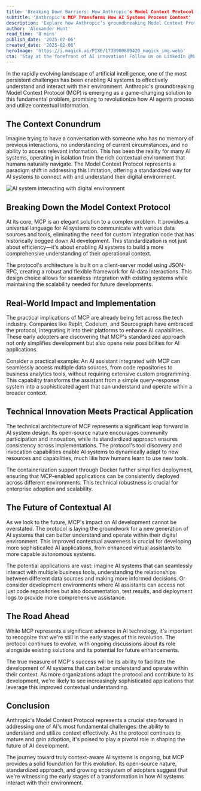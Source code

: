 ```yaml
---
title: 'Breaking Down Barriers: How Anthropic's Model Context Protocol Is Revolutionizing AI Understanding'
subtitle: 'Anthropic's MCP Transforms How AI Systems Process Context'
description: 'Explore how Anthropic’s groundbreaking Model Context Protocol (MCP) is revolutionizing AI understanding by enabling systems to effectively interact with their environment. Learn about the real-world implementations and the future implications of this innovative approach.'
author: 'Alexander Hunt'
read_time: '8 mins'
publish_date: '2025-02-06'
created_date: '2025-02-06'
heroImage: 'https://i.magick.ai/PIXE/1738900689420_magick_img.webp'
cta: 'Stay at the forefront of AI innovation! Follow us on LinkedIn @MagickAI for regular updates on groundbreaking developments like the Model Context Protocol and other transformative AI technologies.'
---
```


In the rapidly evolving landscape of artificial intelligence, one of the most persistent challenges has been enabling AI systems to effectively understand and interact with their environment. Anthropic's groundbreaking Model Context Protocol (MCP) is emerging as a game-changing solution to this fundamental problem, promising to revolutionize how AI agents process and utilize contextual information.

## The Context Conundrum

Imagine trying to have a conversation with someone who has no memory of previous interactions, no understanding of current circumstances, and no ability to access relevant information. This has been the reality for many AI systems, operating in isolation from the rich contextual environment that humans naturally navigate. The Model Context Protocol represents a paradigm shift in addressing this limitation, offering a standardized way for AI systems to connect with and understand their digital environment.

![AI system interacting with digital environment](https://i.magick.ai/PIXE/1738900689420_magick_img.webp)

## Breaking Down the Model Context Protocol

At its core, MCP is an elegant solution to a complex problem. It provides a universal language for AI systems to communicate with various data sources and tools, eliminating the need for custom integration code that has historically bogged down AI development. This standardization is not just about efficiency—it's about enabling AI systems to build a more comprehensive understanding of their operational context.

The protocol's architecture is built on a client-server model using JSON-RPC, creating a robust and flexible framework for AI-data interactions. This design choice allows for seamless integration with existing systems while maintaining the scalability needed for future developments.

## Real-World Impact and Implementation

The practical implications of MCP are already being felt across the tech industry. Companies like Replit, Codeium, and Sourcegraph have embraced the protocol, integrating it into their platforms to enhance AI capabilities. These early adopters are discovering that MCP's standardized approach not only simplifies development but also opens new possibilities for AI applications.

Consider a practical example: An AI assistant integrated with MCP can seamlessly access multiple data sources, from code repositories to business analytics tools, without requiring extensive custom programming. This capability transforms the assistant from a simple query-response system into a sophisticated agent that can understand and operate within a broader context.

## Technical Innovation Meets Practical Application

The technical architecture of MCP represents a significant leap forward in AI system design. Its open-source nature encourages community participation and innovation, while its standardized approach ensures consistency across implementations. The protocol's tool discovery and invocation capabilities enable AI systems to dynamically adapt to new resources and capabilities, much like how humans learn to use new tools.

The containerization support through Docker further simplifies deployment, ensuring that MCP-enabled applications can be consistently deployed across different environments. This technical robustness is crucial for enterprise adoption and scalability.

## The Future of Contextual AI

As we look to the future, MCP's impact on AI development cannot be overstated. The protocol is laying the groundwork for a new generation of AI systems that can better understand and operate within their digital environment. This improved contextual awareness is crucial for developing more sophisticated AI applications, from enhanced virtual assistants to more capable autonomous systems.

The potential applications are vast: imagine AI systems that can seamlessly interact with multiple business tools, understanding the relationships between different data sources and making more informed decisions. Or consider development environments where AI assistants can access not just code repositories but also documentation, test results, and deployment logs to provide more comprehensive assistance.

## The Road Ahead

While MCP represents a significant advance in AI technology, it's important to recognize that we're still in the early stages of this revolution. The protocol continues to evolve, with ongoing discussions about its role alongside existing solutions and its potential for future enhancements.

The true measure of MCP's success will be its ability to facilitate the development of AI systems that can better understand and operate within their context. As more organizations adopt the protocol and contribute to its development, we're likely to see increasingly sophisticated applications that leverage this improved contextual understanding.

## Conclusion

Anthropic's Model Context Protocol represents a crucial step forward in addressing one of AI's most fundamental challenges: the ability to understand and utilize context effectively. As the protocol continues to mature and gain adoption, it's poised to play a pivotal role in shaping the future of AI development.

The journey toward truly context-aware AI systems is ongoing, but MCP provides a solid foundation for this evolution. Its open-source nature, standardized approach, and growing ecosystem of adopters suggest that we're witnessing the early stages of a transformation in how AI systems interact with their environment.